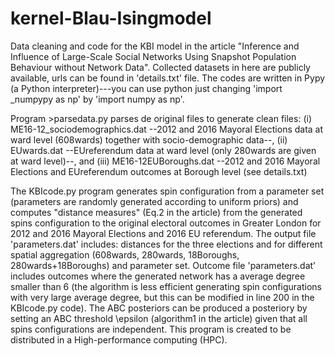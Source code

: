 # kernel-Blau-Isingmodel
Data cleaning and code for the KBI model in the article "Inference and Influence of Large-Scale Social Networks Using Snapshot Population Behaviour without Network Data". Collected datasets in here are publicly available, urls can be found in 'details.txt' file. The codes are written in Pypy (a Python interpreter)---you can use python just changing 'import _numpypy as np' by 'import numpy as np'. 

Program >parsedata.py parses de original files to generate clean files: (i) ME16-12_sociodemographics.dat --2012 and 2016 Mayoral Elections data at ward level (608wards) together with socio-demographic data--, (ii) EUwards.dat --EUreferendum data at ward level (only 280wards are given at ward level)--, and (iii) ME16-12EUBoroughs.dat --2012 and 2016 Mayoral Elections and EUreferendum outcomes at Borough level (see details.txt)

The KBIcode.py program generates spin configuration from a parameter set (parameters are randomly generated according to uniform priors) and computes "distance measures" (Eq.2 in the article) from the generated spins configuration to the original electoral outcomes in Greater London for 2012 and 2016 Mayoral Elections and 2016 EU referendum. The output file 'parameters.dat' includes: distances for the three elections and for different spatial aggregation (608wards, 280wards, 18Boroughs, 280wards+18Boroughs) and parameter set. Outcome file 'parameters.dat' includes outcomes where the generated network has a average degree smaller than 6 (the algorithm is less efficient generating spin configurations with very large average degree, but this can be modified in line 200 in the KBIcode.py code). The ABC posteriors can be produced a posteriory by setting an ABC threshold \epsilon (algorithm1 in the article) given that all spins configurations are independent. This program is created to be distributed in a High-performance computing (HPC).
